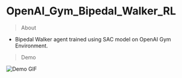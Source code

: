 # OpenAI_Gym_Bipedal_Walker_RL

> About

- Bipedal Walker agent trained using SAC model on OpenAI Gym Environment.

> Demo

![Demo GIF](./bipedal_walker_normal.gif)
